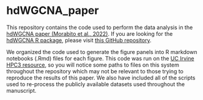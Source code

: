 # hdWGCNA_paper

This repository contains the code used to perform the data analysis in the [hdWGCNA paper (Morabito et al., 2022)](https://www.biorxiv.org/content/10.1101/2022.09.22.509094v1). If you are looking for the [hdWGCNA R package](https://smorabit.github.io/hdWGCNA/), please visit [this GitHub repository](https://github.com/smorabit/hdWGCNA/).


We organized the code used to generate the figure panels into R markdown notebooks (.Rmd) files for each figure. This code was run on the [UC Irvine HPC3 resource](https://www.oit.uci.edu/services/research/hpc3/), so you will notice some paths to files on this system throughout the repository which may not be relevant to those trying to reproduce the results of this paper. We also have included all of the scripts used to re-process the publicly available datasets used throughout the manuscript.

